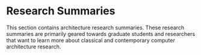 # Research Summaries

This section contains architecture research summaries. These research summaries are primarily geared towards graduate students and researchers that want to learn more about classical and contemporary computer architecture research.

